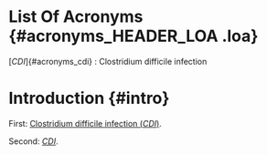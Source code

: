 # List Of Acronyms {#acronyms_HEADER_LOA .loa}

[*CDI*]{#acronyms_cdi}
:   Clostridium difficile infection

# Introduction {#intro}

First: [Clostridium difficile infection (*CDI*)](#acronyms_cdi).

Second: [*CDI*](#acronyms_cdi).
